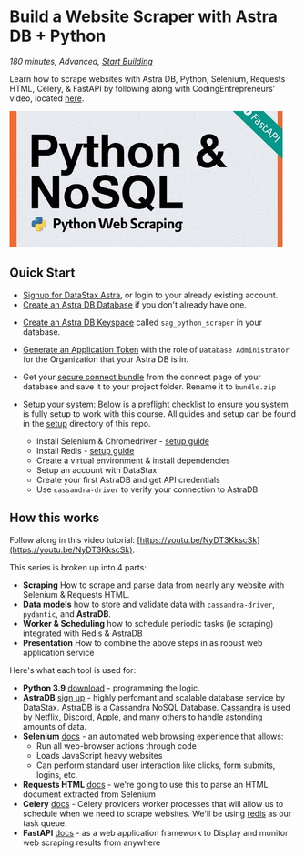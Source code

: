 <!--- STARTEXCLUDE --->
# Build a Website Scraper with Astra DB + Python
*180 minutes, Advanced, [Start Building](https://github.com/DataStax-Examples/python-website-scraper/blob/master/README.md)*

Learn how to scrape websites with Astra DB, Python, Selenium, Requests HTML, Celery, & FastAPI by following along with CodingEntrepreneurs' video, located [here](https://youtu.be/NyDT3KkscSk).
<!--- ENDEXCLUDE --->

![image](https://raw.githubusercontent.com/DataStax-Examples/python-website-scraper/master/hero.jpeg)

## Quick Start
<!--- STARTEXCLUDE --->
* [Signup for DataStax Astra](https://dtsx.io/3ogyCAI), or login to your already existing account. 
* [Create an Astra DB Database](https://github.com/DataStax-Examples/sample-app-template/blob/master/GETTING_STARTED.md#create-an-astra-db) if you don't already have one.
<!--- ENDEXCLUDE --->
* [Create an Astra DB Keyspace](https://github.com/DataStax-Examples/sample-app-template/blob/master/GETTING_STARTED.md#create-an-astra-db-keyspace) called `sag_python_scraper` in your database.
* [Generate an Application Token](https://github.com/DataStax-Examples/sample-app-template/blob/master/GETTING_STARTED.md#create-an-application-token) with the role of `Database Administrator` for the Organization that your Astra DB is in.
* Get your [secure connect bundle](https://github.com/DataStax-Examples/sample-app-template/blob/master/GETTING_STARTED.md#get-an-astra-db-secure-connect-bundle) from the connect page of your database and save it to your project folder. Rename it to `bundle.zip`

* Setup your system: Below is a preflight checklist to ensure you system is fully setup to work with this course. All guides and setup can be found in the [setup](https://github.com/DataStax-Examples/python-website-scraper/tree/master/setup) directory of this repo.
  * Install Selenium & Chromedriver - [setup guide](https://github.com/DataStax-Examples/python-website-scraper/tree/master/setup/Install%20Selenium%20%26%20Chromedriver%20on%20your%20System.md)
  * Install Redis  - [setup guide](https://github.com/DataStax-Examples/python-website-scraper/tree/master/setup/Setup%20Redis.md)
  * Create a virtual environment & install dependencies
  * Setup an account with DataStax
  * Create your first AstraDB and get API credentials
  * Use `cassandra-driver` to verify your connection to AstraDB


  
## How this works
Follow along in this video tutorial: [https://youtu.be/NyDT3KkscSk](https://youtu.be/NyDT3KkscSk).

This series is broken up into 4 parts:
- **Scraping** How to scrape and parse data from nearly any website with Selenium & Requests HTML. 
- **Data models** how to store and validate data with `cassandra-driver`, `pydantic`, and **AstraDB**.
- **Worker & Scheduling** how to schedule periodic tasks (ie scraping) integrated with Redis & AstraDB
- **Presentation** How to combine the above steps in as robust web application service

Here's what each tool is used for:
- **Python 3.9** [download](https://www.python.org/download/) - programming the logic.
- **AstraDB** [sign up](https://dtsx.io/3ogyCAI) - highly perfomant and scalable database service by DataStax. AstraDB is a Cassandra NoSQL Database. [Cassandra](https://cassandra.apache.org/_/index.html) is used by Netflix, Discord, Apple, and many others to handle astonding amounts of data.
- **Selenium** [docs](https://selenium-python.readthedocs.io/) - an automated web browsing experience that allows:
  - Run all web-browser actions through code
  - Loads JavaScript heavy websites
  - Can perform standard user interaction like clicks, form submits, logins, etc.
- **Requests HTML** [docs](https://docs.python-requests.org/) - we're going to use this to parse an HTML document extracted from Selenium
- **Celery** [docs](https://docs.celeryproject.org/) - Celery providers worker processes that will allow us to schedule when we need to scrape websites. We'll be using [redis](https://redis.io/) as our task queue.
- **FastAPI** [docs](https://fastapi.tiangolo.com/) - as a web application framework to Display and monitor web scraping results from anywhere

